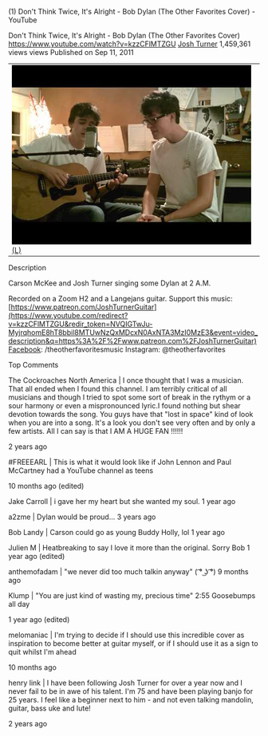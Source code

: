 (1) Don't Think Twice, It's Alright - Bob Dylan (The Other Favorites Cover) - YouTube

Don't Think Twice, It's Alright - Bob Dylan (The Other Favorites Cover)
https://www.youtube.com/watch?v=kzzCFlMTZGU
[Josh Turner](https://www.youtube.com/channel/UC3Wj9aO8VS5ZuXrtWfJf81w)
1,459,361 views views
Published on Sep 11, 2011

|     |
| --- |
| ![hqdefault.jpg](../_resources/ccec3ad0d4b1beef9503d1a268c639d5.jpg)[(L)](https://www.youtube.com/watch?v=kzzCFlMTZGU) |

Description

Carson McKee and Josh Turner singing some Dylan at 2 A.M.

Recorded on a Zoom H2 and a Langejans guitar. Support this music: [https://www.patreon.com/JoshTurnerGuitar](https://www.youtube.com/redirect?v=kzzCFlMTZGU&redir_token=NVQIGTwJu-MyjrqhomE8hT8bbil8MTUwNzQxMDcxN0AxNTA3MzI0MzE3&event=video_description&q=https%3A%2F%2Fwww.patreon.com%2FJoshTurnerGuitar)Facebook: /theotherfavoritesmusic Instagram: @theotherfavorites

Top Comments

The Cockroaches North America  | I once thought that I was a musician. That all ended when I found this channel. I am terribly critical of all musicians and though I tried to spot some sort of break in the rythym or a sour harmony or even a mispronounced lyric.I found nothing but shear devotion towards the song. You guys have that "lost in space" kind of look when you are into a song. It's a look you don't see very often and by only a few artists. All I can say is that I AM A HUGE FAN !!!!!!

2 years ago

#FREEEARL  | This is what it would look like if John Lennon and Paul McCartney had a YouTube channel as teens

10 months ago (edited)

Jake Carroll  | i gave her my heart but she wanted my soul.
1 year ago

a2zme  | Dylan would be proud...
3 years ago

Bob Landy  | Carson could go as young Buddy Holly, lol
1 year ago

Julien M  | Heatbreaking to say I love it more than the original. Sorry Bob
1 year ago (edited)

anthemofadam  | "we never did too much talkin anyway" ( ͡° ͜ʖ ͡°)
9 months ago

Klump  | "You are just kind of wasting my, precious time" 2:55 Goosebumps all day

1 year ago (edited)

melomaniac  | I'm trying to decide if I should use this incredible cover as inspiration to become better at guitar myself, or if I should use it as a sign to quit whilst I'm ahead

10 months ago

henry link  | I have been following Josh Turner for over a year now and I never fail to be in awe of his talent. I'm 75 and have been playing banjo for 25 years. I feel like a beginner next to him - and not even talking mandolin, guitar, bass uke and lute!

2 years ago